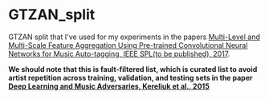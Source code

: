 # GTZAN_split

GTZAN split that I've used for my experiments in the papers [Multi-Level and Multi-Scale Feature Aggregation Using Pre-trained Convolutional Neural Networks for Music Auto-tagging, IEEE SPL(to be published), 2017](https://arxiv.org/abs/1703.01793).

__We should note that this is fault-filtered list, which is curated list to avoid artist repetition across training, validation, and testing sets in the paper [Deep Learning and Music Adversaries, Kereliuk et al., 2015](https://arxiv.org/pdf/1507.04761)__
